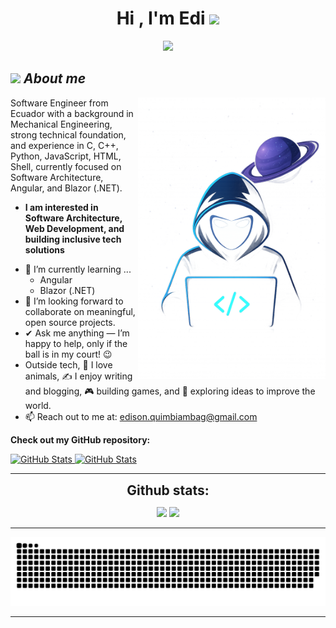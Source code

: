 <h1 align="center">Hi , I'm Edi <img src="https://media.giphy.com/media/hvRJCLFzcasrR4ia7z/giphy.gif" width="35"></h1>
<p align="center">
  <a href="https://github.com/DenverCoder1/readme-typing-svg"><img src="https://readme-typing-svg.herokuapp.com?font=Time+New+Roman&color=%23C8BE25&size=25&center=true&vCenter=true&width=600&height=100&lines=Software+Engineer;2x+ACPC+Finalist;Expert+on+Codeforces;4+Kyu+on+Atcoder;Always+learning+new+things"></a>
</p>


## <img src="https://media.giphy.com/media/ObNTw8Uzwy6KQ/giphy.gif" width="30px">&nbsp;***About me***


<img align="right" width=300px alt="Unicorn" src="https://github.com/Psyduck8520/Psyduck8520/blob/master/hack08_27_01%20p.m..png" />


Software Engineer from Ecuador with a background in Mechanical Engineering, strong technical foundation, and experience in C, C++, Python, JavaScript, HTML, Shell, currently focused on Software Architecture, Angular, and Blazor (.NET).
* **I am interested in Software Architecture, Web Development, and building inclusive tech solutions**
- 🌱 I’m currently learning ...
  - Angular
  - Blazor (.NET)
- 👯 I’m looking forward to collaborate on meaningful, open source projects.
- ✔ Ask me anything — I’m happy to help, only if the ball is in my court! 😉<br>
- Outside tech, 🐾 I love animals, ✍️ I enjoy writing and blogging, 🎮 building games, and 🌱 exploring ideas to improve the world.
- 📫 Reach out to me at: <a href="mailto:edison.quimbiamba@ejemplo.com">edison.quimbiambag@gmail.com</a>

__Check out my GitHub repository:__

<div>
  <p>
    <a href="https://github.com/Bhargavi-hash/HotelFranchiseDBMS.git">
      <img src="https://github-readme-stats.vercel.app/api/pin/?username=Bhargavi-hash&repo=HotelFranchiseDBMS" alt="GitHub Stats" />
    </a>
    <a href="https://github.com/Bhargavi-hash/Linux-Shell-Implementation.git">
      <img src="https://github-readme-stats.vercel.app/api/pin/?username=Bhargavi-hash&repo=Linux-Shell-Implementation" alt="GitHub Stats" />
    </a>
  </p>
</div>


----

<div align="center">
<h2 align="center" style="margin: 5px 10px;">Github stats:</h2> 

[![](https://github-readme-stats.vercel.app/api?username=Psyduck8520&show_icons=true&theme=tokyonight&hide_border=true&locale=en)](https://github.com/Psyduck8520)
[![](https://github-readme-streak-stats.herokuapp.com/?user=Psyduck8520&theme=material-palenight)](https://github.com/Psyduck8520)
</div>

----

<p align="center">
  <img  src="https://raw.githubusercontent.com/Elanza-48/Elanza-48/main/resources/img/github-contribution-grid-snake.svg"
    alt="example" />
</p>

------


